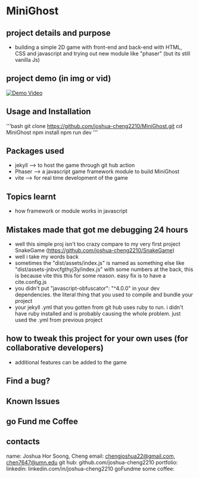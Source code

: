 # MiniGhost
## project details and purpose
- building a simple 2D game with front-end and back-end with HTML, CSS and javascript and trying out new module like "phaser" (but its still vanilla Js)
## project demo (in img or vid)
[![Demo Video](https://img.youtube.com/vi/VIDEO_ID/maxresdefault.jpg)](https://github.com/user-attachments/assets/804d39e9-45dc-4c0b-8547-7012ffd84361)
## Usage and Installation
'''bash
git clone https://github.com/joshua-cheng2210/MiniGhost.git
cd MiniGhost
npm install
npm run dev
'''

## Packages used
- jekyll --> to host the game through git hub action
- Phaser --> a javascript game framework module to build MiniGhost
- vite --> for real time development of the game

## Topics learnt
- how framework or module works in javascript

## Mistakes made that got me debugging 24 hours
- well this simple proj isn't too crazy compare to my very first project SnakeGame (https://github.com/joshua-cheng2210/SnakeGame)
- well i take my words back
- sometimes the "dist/assets/index.js" is named as something else like "dist/assets-jnbvcfgthyj3y/index.js" with some numbers at the back, this is because vite this this for some reason. easy fix is to have a cite.config.js
- you didn't put "javascript-obfuscator": "^4.0.0" in your dev dependencies. the literal thing that you used to compile and bundle your project
- your jekyll .yml that you gotten from git hub uses ruby to run. i didn't have ruby installed and is probably causing the whole problem. just used the .yml from previous project
## how to tweak this project for your own uses (for collaborative developers)
- additional features can be added to the game

## Find a bug?

## Known Issues

## go Fund me Coffee

## contacts
name: Joshua Hor Soong, Cheng
email: chengjoshua22@gmail.com, chen7647@umn.edu
git hub: github.com/joshua-cheng2210
portfolio: 
linkedin: linkedin.com/in/joshua-cheng2210
goFundme some coffee: 

